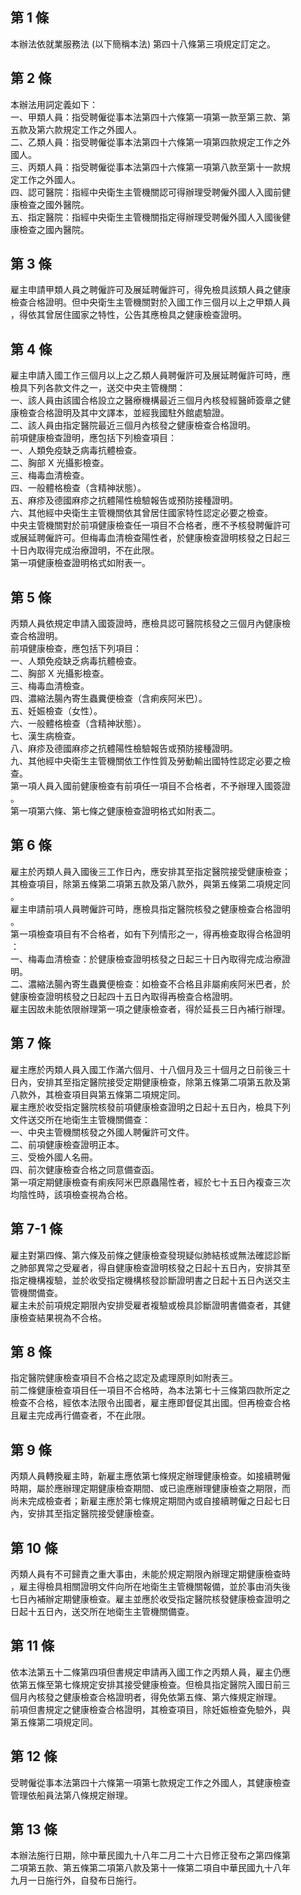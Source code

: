 第 1 條
-------
本辦法依就業服務法 (以下簡稱本法) 第四十八條第三項規定訂定之。

第 2 條
-------
本辦法用詞定義如下：  
一、甲類人員：指受聘僱從事本法第四十六條第一項第一款至第三款、第  
    五款及第六款規定工作之外國人。  
二、乙類人員：指受聘僱從事本法第四十六條第一項第四款規定工作之外  
    國人。  
三、丙類人員：指受聘僱從事本法第四十六條第一項第八款至第十一款規  
    定工作之外國人。  
四、認可醫院：指經中央衛生主管機關認可得辦理受聘僱外國人入國前健  
    康檢查之國外醫院。  
五、指定醫院：指經中央衛生主管機關指定得辦理受聘僱外國人入國後健  
    康檢查之國內醫院。

第 3 條
-------
雇主申請甲類人員之聘僱許可及展延聘僱許可，得免檢具該類人員之健康  
檢查合格證明。但中央衛生主管機關對於入國工作三個月以上之甲類人員  
，得依其曾居住國家之特性，公告其應檢具之健康檢查證明。

第 4 條
-------
雇主申請入國工作三個月以上之乙類人員聘僱許可及展延聘僱許可時，應  
檢具下列各款文件之一，送交中央主管機關：  
一、該人員由該國合格設立之醫療機構最近三個月內核發經醫師簽章之健  
    康檢查合格證明及其中文譯本，並經我國駐外館處驗證。  
二、該人員由指定醫院最近三個月內核發之健康檢查合格證明。  
前項健康檢查證明，應包括下列檢查項目：  
一、人類免疫缺乏病毒抗體檢查。  
二、胸部 X  光攝影檢查。  
三、梅毒血清檢查。  
四、一般體格檢查（含精神狀態）。  
五、麻疹及德國麻疹之抗體陽性檢驗報告或預防接種證明。  
六、其他經中央衛生主管機關依其曾居住國家特性認定必要之檢查。  
中央主管機關對於前項健康檢查任一項目不合格者，應不予核發聘僱許可  
或展延聘僱許可。但梅毒血清檢查陽性者，於健康檢查證明核發之日起三  
十日內取得完成治療證明，不在此限。  
第一項健康檢查證明格式如附表一。

第 5 條
-------
丙類人員依規定申請入國簽證時，應檢具認可醫院核發之三個月內健康檢  
查合格證明。  
前項健康檢查，應包括下列項目：  
一、人類免疫缺乏病毒抗體檢查。  
二、胸部 X  光攝影檢查。  
三、梅毒血清檢查。  
四、濃縮法腸內寄生蟲糞便檢查（含痢疾阿米巴）。  
五、妊娠檢查（女性）。  
六、一般體格檢查（含精神狀態）。  
七、漢生病檢查。  
八、麻疹及德國麻疹之抗體陽性檢驗報告或預防接種證明。  
九、其他經中央衛生主管機關依工作性質及勞動輸出國特性認定必要之檢  
    查。  
第一項人員入國前健康檢查有前項任一項目不合格者，不予辦理入國簽證  
。  
第一項第六條、第七條之健康檢查證明格式如附表二。

第 6 條
-------
雇主於丙類人員入國後三工作日內，應安排其至指定醫院接受健康檢查；  
其檢查項目，除第五條第二項第五款及第八款外，與第五條第二項規定同  
。  
雇主申請前項人員聘僱許可時，應檢具指定醫院核發之健康檢查合格證明  
。  
第一項檢查項目有不合格者，如有下列情形之一，得再檢查取得合格證明  
：  
一、梅毒血清檢查：於健康檢查證明核發之日起三十日內取得完成治療證  
    明。  
二、濃縮法腸內寄生蟲糞便檢查：如檢查不合格且非屬痢疾阿米巴者，於  
    健康檢查證明核發之日起四十五日內取得再檢查合格證明。  
雇主因故未能依限辦理第一項之健康檢查者，得於延長三日內補行辦理。

第 7 條
-------
雇主應於丙類人員入國工作滿六個月、十八個月及三十個月之日前後三十  
日內，安排其至指定醫院接受定期健康檢查，除第五條第二項第五款及第  
八款外，其檢查項目與第五條第二項規定同。  
雇主應於收受指定醫院核發前項健康檢查證明之日起十五日內，檢具下列  
文件送交所在地衛生主管機關備查：  
一、中央主管機關核發之外國人聘僱許可文件。  
二、前項健康檢查證明正本。  
三、受檢外國人名冊。  
四、前次健康檢查合格之同意備查函。  
第一項定期健康檢查有痢疾阿米巴原蟲陽性者，經於七十五日內複查三次  
均陰性時，該項檢查視為合格。

第 7-1 條
---------
雇主對第四條、第六條及前條之健康檢查發現疑似肺結核或無法確認診斷  
之肺部異常之受雇者，得自健康檢查證明核發之日起十五日內，安排其至  
指定機構複驗，並於收受指定機構核發診斷證明書之日起十五日內送交主  
管機關備查。  
雇主未於前項規定期限內安排受雇者複驗或檢具診斷證明書備查者，其健  
康檢查結果視為不合格。

第 8 條
-------
指定醫院健康檢查項目不合格之認定及處理原則如附表三。  
前二條健康檢查項目任一項目不合格時，為本法第七十三條第四款所定之  
檢查不合格，經依本法限令出國者，雇主應即督促其出國。但再檢查合格  
且雇主完成再行備查者，不在此限。

第 9 條
-------
丙類人員轉換雇主時，新雇主應依第七條規定辦理健康檢查。如接續聘僱  
時期，屬於應辦理定期健康檢查期間、或已逾應辦理健康檢查之期限，而  
尚未完成檢查者；新雇主應於第七條規定期間內或自接續聘僱之日起七日  
內，安排其至指定醫院接受健康檢查。

第 10 條
--------
丙類人員有不可歸責之重大事由，未能於規定期限內辦理定期健康檢查時  
，雇主得檢具相關證明文件向所在地衛生主管機關報備，並於事由消失後  
七日內補辦定期健康檢查。雇主並應於收受指定醫院核發健康檢查證明之  
日起十五日內，送交所在地衛生主管機關備查。

第 11 條
--------
依本法第五十二條第四項但書規定申請再入國工作之丙類人員，雇主仍應  
依第五條至第七條規定安排其接受健康檢查。但檢具指定醫院入國日前三  
個月內核發之健康檢查合格證明者，得免依第五條、第六條規定辦理。  
前項但書規定之健康檢查合格證明，其檢查項目，除妊娠檢查免驗外，與  
第五條第二項規定同。

第 12 條
--------
受聘僱從事本法第四十六條第一項第七款規定工作之外國人，其健康檢查  
管理依船員法第八條規定辦理。

第 13 條
--------
本辦法施行日期，除中華民國九十八年二月二十六日修正發布之第四條第  
二項第五款、第五條第二項第八款及第十一條第二項自中華民國九十八年  
九月一日施行外，自發布日施行。

